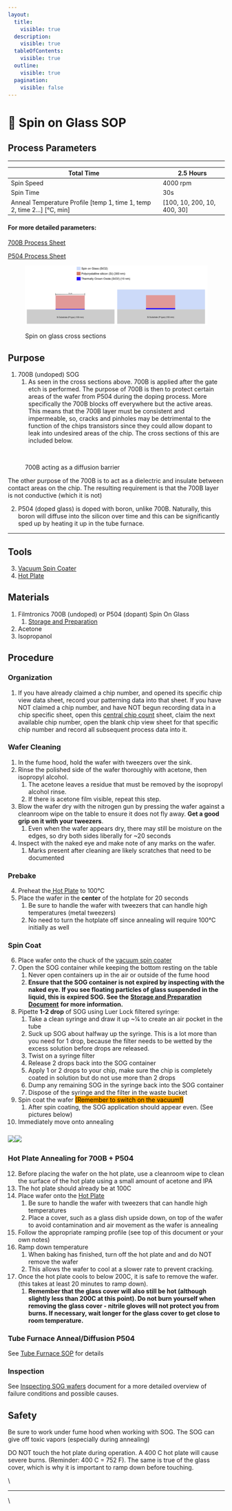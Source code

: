 ```yaml
---
layout:
  title:
    visible: true
  description:
    visible: true
  tableOfContents:
    visible: true
  outline:
    visible: true
  pagination:
    visible: false
---
```


# 🥞 Spin on Glass SOP

## Process Parameters

***

| Total Time                                                                 | 2.5 Hours                    |
| -------------------------------------------------------------------------- | ---------------------------- |
| Spin Speed                                                                 | 4000 rpm                     |
| Spin Time                                                                  | 30s                          |
| Anneal Temperature Profile \[temp 1, time 1, temp 2, time 2...] \[°C, min] | \[100, 10, 200, 10, 400, 30] |

#### For more detailed parameters:

[700B Process Sheet](https://docs.google.com/spreadsheets/d/1fmgTan5MyL4VjxuGR8\_-XMnE9dZDns9QorDNwK\_PFyc/edit#gid=0)

[P504 Process Sheet](https://docs.google.com/spreadsheets/u/3/d/182fEtTWk\_8xHNYmWTH\_aYQlMbS8q68xoudcD6ADTvAQ/edit?usp=drive\_web\&ouid=115587224328658053131)

<figure><img src="../../.gitbook/assets/image (3).png" alt=""><figcaption><p>Spin on glass cross sections</p></figcaption></figure>

## Purpose

1. 700B (undoped) SOG
   1. As seen in the cross sections above. 700B is applied after the gate etch is performed. The purpose of 700B is then to protect certain areas of the wafer from P504 during the doping process. More specifically the 700B blocks off everywhere but the active areas. This means that the 700B layer must be consistent and impermeable, so, cracks and pinholes may be detrimental to the function of the chips transistors since they could allow dopant to leak into undesired areas of the chip. The cross sections of this are included below.

<figure><img src="https://lh3.googleusercontent.com/mv6HAXtlUqH6EawcdYnrPIqupeaFxToTpSqpxjcf8sc9A6PDrBTgIhbIUTmLdMhhlnv2smCCLukoraZ6BB_tkkughBq3yd_rdtCl4Nt2S2GwX95S5qt3XwQtbjXsvfvjB668oy3ifjkn5H_nzULt1Q" alt="" width="375"><figcaption><p>700B acting as a diffusion barrier</p></figcaption></figure>

The other purpose of the 700B is to act as a dielectric and insulate between contact areas on the chip. The resulting requirement is that the 700B layer is not conductive (which it is not)

2. P504 (doped glass) is doped with boron, unlike 700B. Naturally, this boron will diffuse into the silicon over time and this can be significantly sped up by heating it up in the tube furnace.&#x20;

***

## Tools

3. [Vacuum Spin Coater](../patterning-sop-stepper-v1/vacuum-spin-coater-sop.md)
4. [Hot Plate](../patterning-sop-stepper-v1/hot-plate-sop.md)

## Materials

1. Filmtronics 700B (undoped) or P504 (dopant) Spin On Glass
   1. [Storage and Preparation](spin-on-glass-storage-and-preperation.md)
2. Acetone
3. Isopropanol

## Procedure

### Organization

1. If you have already claimed a chip number, and opened its specific chip view data sheet, record your patterning data into that sheet. If you have NOT claimed a chip number, and have NOT begun recording data in a chip specific sheet, open this [central chip count](https://docs.google.com/spreadsheets/d/1MrqtnkHcNr5hekHpQHusBZJG4nrdcxDz7Yg5Emn9BMQ/edit#gid=0) sheet, claim the next available chip number, open the blank chip view sheet for that specific chip number and record all subsequent process data into it.

### Wafer Cleaning

1. In the fume hood, hold the wafer with tweezers over the sink.
2. Rinse the polished side of the wafer thoroughly with acetone, then isopropyl alcohol.
   1. The acetone leaves a residue that must be removed by the isopropyl alcohol rinse.
   2. If there is acetone film visible, repeat this step.
3. Blow the wafer dry with the nitrogen gun by pressing the wafer against a cleanroom wipe on the table to ensure it does not fly away. **Get a good grip on it with your tweezers**.
   1. Even when the wafer appears dry, there may still be moisture on the edges, so dry both sides liberally for \~20 seconds
4. Inspect with the naked eye and make note of any marks on the wafer.
   1. Marks present after cleaning are likely scratches that need to be documented

### Prebake

4. Preheat the[ Hot Plate](../patterning-sop-stepper-v1/hot-plate-sop.md) to 100°C
5. Place the wafer in the **center** of the hotplate for 20 seconds
   1. Be sure to handle the wafer with tweezers that can handle high temperatures (metal tweezers)
   2. No need to turn the hotplate off since annealing will require 100°C initially as well

### Spin Coat

6. Place wafer onto the chuck of the [vacuum spin coater](../patterning-sop-stepper-v1/vacuum-spin-coater-sop.md)
7. Open the SOG container while keeping the bottom resting on the table
   1. Never open containers up in the air or outside of the fume hood
   2. **Ensure that the SOG container is not expired by inspecting with the naked eye. If you see floating particles of glass suspended in the liquid, this is expired SOG. See the** [**Storage and Preparation Document**](spin-on-glass-storage-and-preperation.md) **for more information.**
8. Pipette **1-2 drop** of SOG using Luer Lock filtered syringe:
   1. Take a clean syringe and draw it up \~¼ to create an air pocket in the tube
   2. Suck up SOG about halfway up the syringe. This is a lot more than you need for 1 drop, because the filter needs to be wetted by the excess solution before drops are released.
   3. Twist on a syringe filter
   4. Release 2 drops back into the SOG container
   5. Apply 1 or 2 drops to your chip, make sure the chip is completely coated in solution but do not use more than 2 drops
   6. Dump any remaining SOG in the syringe back into the SOG container
   7. Dispose of the syringe and the filter in the waste bucket
9. Spin coat the wafer <mark style="background-color:orange;">(Remember to switch on the vacuum!)</mark>
   1. After spin coating, the SOG application should appear even. (See pictures below)
10. Immediately move onto annealing

### ![](https://lh4.googleusercontent.com/4Ze7i5GPpmCDYI7aWq1580wodj3FLuTmzr5LFTFVKZZEH8wd3g3ZxrQDQnnKdB-IUx0fghg02me3XZP0K3uWaphXByDInh0R2B2zF9XwXxF4DsD2VuaxtlDmqD6MGCHN5h-SGkmNsc\_S5fNYML\_nlP4)![](https://lh6.googleusercontent.com/RT5HwEkmavaU19ulqmj9jaGKk7\_BrJwYQV73joK\_IWuo4s4lSiIjBKK0NuTwKOjWpMett8jFdsAquYMG\_DuvQ5Frj3jaCpMDT18Wev8pEJMBRENax5Zr5OsLYgqIhAI8IYR52UMHoDg1ugVve1Ms1j8)

### Hot Plate Annealing for 700B + P504

12. Before placing the wafer on the hot plate, use a cleanroom wipe to clean the surface of the hot plate using a small amount of acetone and IPA
13. The hot plate should already be at 100C
14. Place wafer onto the [Hot Plate](../patterning-sop-stepper-v1/hot-plate-sop.md)
    1. Be sure to handle the wafer with tweezers that can handle high temperatures
    2. Place a cover, such as a glass dish upside down, on top of the wafer to avoid contamination and air movement as the wafer is annealing
15. Follow the appropriate ramping profile (see top of this document or your own notes)
16. Ramp down temperature
    1. When baking has finished, turn off the hot plate and and do NOT remove the wafer
    2. This allows the wafer to cool at a slower rate to prevent cracking.
17. Once the hot plate cools to below 200C, it is safe to remove the wafer. (this takes at least 20 minutes to ramp down).&#x20;
    1. **Remember that the glass cover will also still be hot (although slightly less than 200C at this point). Do not burn yourself when removing the glass cover - nitrile gloves will not protect you from burns. If necessary, wait longer for the glass cover to get close to room temperature.**

### Tube Furnace Anneal/Diffusion P504

See [Tube Furnace SOP](../tube-furnace-sop.md) for details

### Inspection

See [Inspecting SOG wafers](spin-on-glass-inspection.md) document for a more detailed overview of failure conditions and possible causes.

## Safety

Be sure to work under fume hood when working with SOG. The SOG can give off toxic vapors (especially during annealing)

DO NOT touch the hot plate during operation. A 400 C hot plate will cause severe burns. (Reminder: 400 C = 752 F). The same is true of the glass cover, which is why it is important to ramp down before touching.

\


***

\
